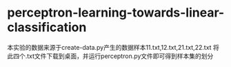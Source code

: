 # perceptron-learning-towards-linear-classification
本实验的数据来源于create-data.py产生的数据样本11.txt,12.txt,21.txt,22.txt
将此四个.txt文件下载到桌面，并运行perceptron.py文件即可得到样本集的划分
